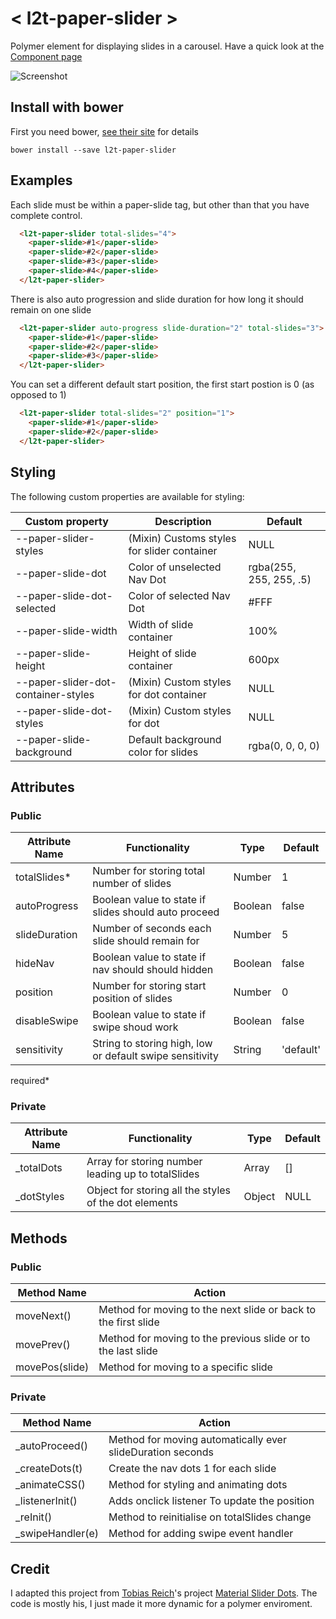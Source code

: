 # < l2t-paper-slider >

Polymer element for displaying slides in a carousel. 
Have a quick look at the [Component page](https://www.webcomponents.org/element/Link2Twenty/l2t-paper-slider/l2t-paper-slider) 

![Screenshot](https://media.giphy.com/media/3o72Fh8f8VwsTrvSGA/giphy.gif)

## Install with bower

First you need bower, [see their site](http://bower.io/) for details 

```
bower install --save l2t-paper-slider
```

## Examples

Each slide must be within a paper-slide tag, but other than that you have complete control.
<!---
```
<custom-element-demo>
  <template>
    <style is="custom-style">
      l2t-paper-slider {
        --paper-slide-height: 200px;
        --paper-slide-background: tomato;
      }
      
      paper-slide {
        line-height: 200px;
        font-size: 64px;
        text-align: center;
        vertical-align: middle;
      }
    </style>
    <script src="../webcomponentsjs/webcomponents-lite.js"></script>
    <link rel="import" href="l2t-paper-slider.html">
	 <next-code-block></next-code-block>
  </template>
</custom-element-demo>
```
-->
```html
  <l2t-paper-slider total-slides="4">
    <paper-slide>#1</paper-slide>
    <paper-slide>#2</paper-slide>
    <paper-slide>#3</paper-slide>
    <paper-slide>#4</paper-slide>
  </l2t-paper-slider>
```
  
There is also auto progression and slide duration for how long it should remain on one slide

<!---
```
<custom-element-demo>
  <template>
    <style is="custom-style">
      l2t-paper-slider {
        --paper-slide-height: 200px;
        --paper-slide-background: tomato;
      }
      
      paper-slide {
        line-height: 200px;
        font-size: 64px;
        text-align: center;
        vertical-align: middle;
      }
    </style>
    <script src="../webcomponentsjs/webcomponents-lite.js"></script>
    <link rel="import" href="l2t-paper-slider.html">
	 <next-code-block></next-code-block>
  </template>
</custom-element-demo>
```
-->
```html
  <l2t-paper-slider auto-progress slide-duration="2" total-slides="3">
    <paper-slide>#1</paper-slide>
    <paper-slide>#2</paper-slide>
    <paper-slide>#3</paper-slide>
  </l2t-paper-slider>
```
  
You can set a different default start position, the first start postion is 0 (as opposed to 1)

<!---
```
<custom-element-demo>
  <template>
    <style is="custom-style">
      l2t-paper-slider {
        --paper-slide-height: 200px;
        --paper-slide-background: tomato;
      }
      
      paper-slide {
        line-height: 200px;
        font-size: 64px;
        text-align: center;
        vertical-align: middle;
      }
    </style>
    <script src="../webcomponentsjs/webcomponents-lite.js"></script>
    <link rel="import" href="l2t-paper-slider.html">
	 <next-code-block></next-code-block>
  </template>
</custom-element-demo>
```
-->
```html
  <l2t-paper-slider total-slides="2" position="1">
    <paper-slide>#1</paper-slide>
    <paper-slide>#2</paper-slide>
  </l2t-paper-slider>
```
  
## Styling

The following custom properties are available for styling:

| Custom property | Description | Default |
|----------------|-------------|-------------|
| --paper-slider-styles | (Mixin) Customs styles for slider container | NULL |
| --paper-slide-dot | Color of unselected Nav Dot | rgba(255, 255, 255, .5) |
| --paper-slide-dot-selected | Color of selected Nav Dot | #FFF |
| --paper-slide-width | Width of slide container | 100% |
| --paper-slide-height | Height of slide container | 600px |
| --paper-slider-dot-container-styles | (Mixin) Custom styles for dot container | NULL |
| --paper-slide-dot-styles | (Mixin) Custom styles for dot | NULL |
| --paper-slide-background | Default background color for slides | rgba(0, 0, 0, 0) |

## Attributes

### Public

| Attribute Name | Functionality | Type | Default |
|----------------|-------------|-------------|-------------|
| totalSlides* | Number for storing total number of slides | Number | 1 |
| autoProgress | Boolean value to state if slides should auto proceed | Boolean | false |
| slideDuration | Number of seconds each slide should remain for | Number | 5 |
| hideNav | Boolean value to state if nav should should hidden | Boolean | false |
| position | Number for storing start position of slides | Number | 0 |
| disableSwipe | Boolean value to state if swipe shoud work | Boolean | false |
| sensitivity | String to storing high, low or default swipe sensitivity | String | 'default' |
required*

### Private

| Attribute Name | Functionality | Type | Default |
|----------------|-------------|-------------|-------------|
| _totalDots | Array for storing number leading up to totalSlides | Array | [] |
| _dotStyles | Object for storing all the styles of the dot elements | Object | NULL |

## Methods

### Public

| Method Name | Action |
|----------------|-------------|
| moveNext() | Method for moving to the next slide or back to the first slide |
| movePrev() | Method for moving to the previous slide or to the last slide |
| movePos(slide) | Method for moving to a specific slide |

### Private

| Method Name | Action |
|----------------|-------------|
| _autoProceed() | Method for moving automatically ever slideDuration seconds |
| _createDots(t) | Create the nav dots 1 for each slide | alert("You need to set the action attribute") |
| _animateCSS() | Method for styling and animating dots |
| _listenerInit() | Adds onclick listener To update the position |
| _reInit() | Method to reinitialise on totalSlides change |
| _swipeHandler(e) | Method for adding swipe event handler |

## Credit

I adapted this project from [Tobias Reich](https://github.com/electerious)'s project [Material Slider Dots](http://codepen.io/electerious/pen/JXNEPr/). The code is mostly his, I just made it more dynamic for a polymer enviroment.
